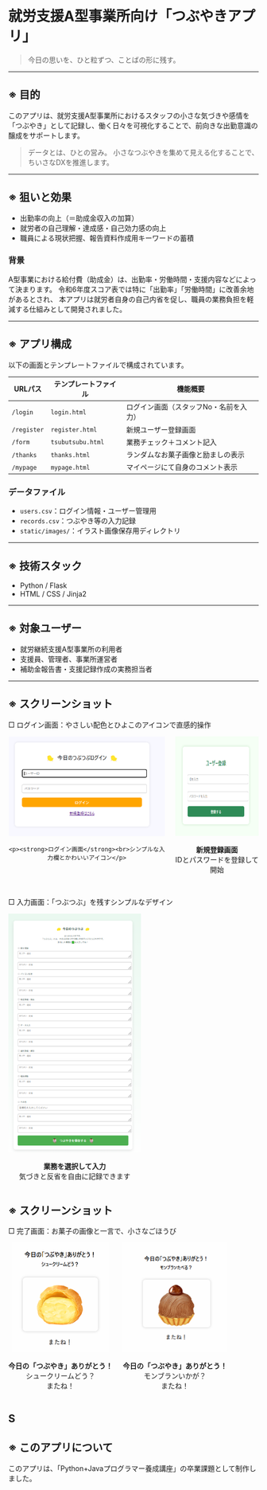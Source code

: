 # 就労支援A型事業所向け「つぶやきアプリ」

> 今日の思いを、ひと粒ずつ、ことばの形に残す。

---

## ※ 目的

このアプリは、就労支援A型事業所におけるスタッフの小さな気づきや感情を「つぶやき」として記録し、働く日々を可視化することで、前向きな出勤意識の醸成をサポートします。

> データとは、ひとの営み。
> 小さなつぶやきを集めて見える化することで、ちいさなDXを推進します。

---

## ※ 狙いと効果

* 出勤率の向上（＝助成金収入の加算）
* 就労者の自己理解・達成感・自己効力感の向上
* 職員による現状把握、報告資料作成用キーワードの蓄積

### 背景

A型事業における給付費（助成金）は、出勤率・労働時間・支援内容などによって決まります。
令和6年度スコア表では特に「出勤率」「労働時間」に改善余地があるとされ、
本アプリは就労者自身の自己内省を促し、職員の業務負担を軽減する仕組みとして開発されました。

---

## ※ アプリ構成

以下の画面とテンプレートファイルで構成されています。

| URLパス       | テンプレートファイル        | 機能概要                 |
| ----------- | ----------------- | -------------------- |
| `/login`    | `login.html`      | ログイン画面（スタッフNo・名前を入力） |
| `/register` | `register.html`   | 新規ユーザー登録画面           |
| `/form`     | `tsubutsubu.html` | 業務チェック＋コメント記入        |
| `/thanks`   | `thanks.html`     | ランダムなお菓子画像と励ましの表示    |
| `/mypage`   | `mypage.html`     | マイページにて自身のコメント表示    |

### データファイル

* `users.csv`：ログイン情報・ユーザー管理用
* `records.csv`：つぶやき等の入力記録
* `static/images/`：イラスト画像保存用ディレクトリ

---

## ※ 技術スタック

* Python / Flask
* HTML / CSS / Jinja2

---

## ※ 対象ユーザー

* 就労継続支援A型事業所の利用者
* 支援員、管理者、事業所運営者
* 補助金報告書・支援記録作成の実務担当者

---

## ※ スクリーンショット

<p>□ ログイン画面：やさしい配色とひよこのアイコンで直感的操作</p>

<div style="display: flex; gap: 20px; justify-content: flex-start;">
  <div style="text-align: center;">
    <img src="https://raw.githubusercontent.com/Shinobu-3/tsubutsubu-app/main/static/images/screenshot/loginsample.png" height="200">

    <p><strong>ログイン画面</strong><br>シンプルな入力欄とかわいいアイコン</p>
  </div>
  <div style="text-align: center;">
    <img src="https://raw.githubusercontent.com/Shinobu-3/tsubutsubu-app/main/static/images/screenshot/register.png" height="200"><br>
    <p><strong>新規登録画面</strong><br>IDとパスワードを登録して開始</p>
  </div>
</div>

<br>

<p>□ 入力画面：「つぶつぶ」を残すシンプルなデザイン</p>

<div style="display: flex; gap: 20px; justify-content: flex-start;">
  <div style="text-align: center;">
    <img src="https://raw.githubusercontent.com/Shinobu-3/tsubutsubu-app/main/static/images/screenshot/form.png" height="480"><br>
    <p><strong>業務を選択して入力</strong><br>気づきと反省を自由に記録できます</p>
  </div>
</div>

## ※ スクリーンショット

<p>□ 完了画面：お菓子の画像と一言で、小さなごほうび</p>

<div style="display: flex; gap: 20px; justify-content: flex-start;">
  <div style="text-align: center;">
    <img src="static/images/screenshot/thanks.png" height="220"><br>
    <p><strong>今日の「つぶやき」ありがとう！</strong><br>シュークリームどう？<br>またね！</p>
  </div>
  <div style="text-align: center;">
    <img src="static/images/screenshot/montblanc.png" height="220"><br>
    <p><strong>今日の「つぶやき」ありがとう！</strong><br>モンブランいかが？<br>またね！</p>
  </div> 
</div>




S
---

## ※ このアプリについて
このアプリは、「Python+Javaプログラマー養成講座」の卒業課題として制作しました。


